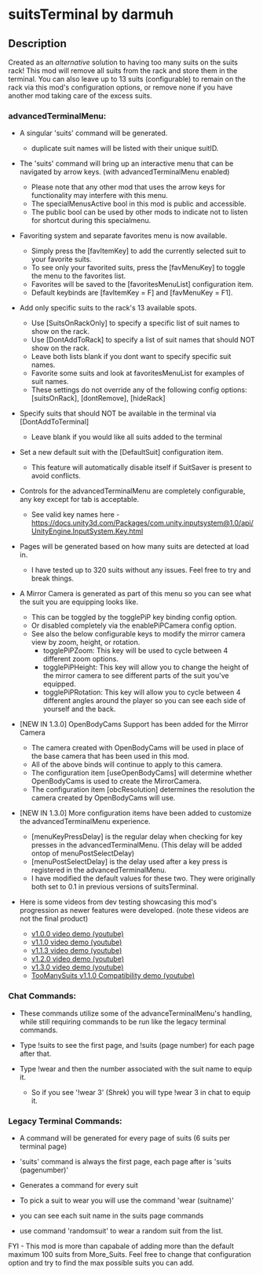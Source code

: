 # suitsTerminal by darmuh

## Description

Created as an *alternative* solution to having too many suits on the suits rack! This mod will remove all suits from the rack and store them in the terminal.
You can also leave up to 13 suits (configurable) to remain on the rack via this mod's configuration options, or remove none if you have another mod taking care of the excess suits.

### advancedTerminalMenu:

 - A singular 'suits' command will be generated.
	- duplicate suit names will be listed with their unique suitID.

 - The 'suits' command will bring up an interactive menu that can be navigated by arrow keys. (with advancedTerminalMenu enabled)
	- Please note that any other mod that uses the arrow keys for functionality may interfere with this menu.
	- The specialMenusActive bool in this mod is public and accessible.
	- The public bool can be used by other mods to indicate not to listen for shortcut during this specialmenu.

 - Favoriting system and separate favorites menu is now available.
	- Simply press the [favItemKey] to add the currently selected suit to your favorite suits.
	- To see only your favorited suits, press the [favMenuKey] to toggle the menu to the favorites list.
	- Favorites will be saved to the [favoritesMenuList] configuration item.
	- Default keybinds are [favItemKey = F] and [favMenuKey = F1].

 - Add only specific suits to the rack's 13 available spots.
	- Use [SuitsOnRackOnly] to specify a specific list of suit names to show on the rack.
	- Use [DontAddToRack] to specify a list of suit names that should NOT show on the rack.
	- Leave both lists blank if you dont want to specify specific suit names.
	- Favorite some suits and look at favoritesMenuList for examples of suit names.
	- These settings do not override any of the following config options: [suitsOnRack], [dontRemove], [hideRack]

 - Specify suits that should NOT be available in the terminal via [DontAddToTerminal]
	- Leave blank if you would like all suits added to the terminal

 - Set a new default suit with the [DefaultSuit] configuration item.
	- This feature will automatically disable itself if SuitSaver is present to avoid conflicts.

 - Controls for the advancedTerminalMenu are completely configurable, any key except for tab is acceptable.
	- See valid key names here - https://docs.unity3d.com/Packages/com.unity.inputsystem@1.0/api/UnityEngine.InputSystem.Key.html

 - Pages will be generated based on how many suits are detected at load in.
	- I have tested up to 320 suits without any issues. Feel free to try and break things.

 - A Mirror Camera is generated as part of this menu so you can see what the suit you are equipping looks like.
	- This can be toggled by the togglePiP key binding config option.
	- Or disabled completely via the enablePiPCamera config option.
	- See also the below configurable keys to modify the mirror camera view by zoom, height, or rotation.
		- togglePiPZoom: This key will be used to cycle between 4 different zoom options.
		- togglePiPHeight: This key will allow you to change the height of the mirror camera to see different parts of the suit you've equipped.
		- togglePiPRotation: This key will allow you to cycle between 4 different angles around the player so you can see each side of yourself and the back.
 
 - [NEW IN 1.3.0] OpenBodyCams Support has been added for the Mirror Camera
	- The camera created with OpenBodyCams will be used in place of the base camera that has been used in this mod.
	- All of the above binds will continue to apply to this camera.
	- The configuration item [useOpenBodyCams] will determine whether OpenBodyCams is used to create the MirrorCamera.
	- The configuration item [obcResolution] determines the resolution the camera created by OpenBodyCams will use.

 - [NEW IN 1.3.0] More configuration items have been added to customize the advancedTerminalMenu experience.
	- [menuKeyPressDelay] is the regular delay when checking for key presses in the advancedTerminalMenu. (This delay will be added ontop of menuPostSelectDelay)
	- [menuPostSelectDelay] is the delay used after a key press is registered in the advancedTerminalMenu.
	- I have modified the default values for these two. They were originally both set to 0.1 in previous versions of suitsTerminal.
	
 - Here is some videos from dev testing showcasing this mod's progression as newer features were developed. (note these videos are not the final product) 
	- [v1.0.0 video demo (youtube)](https://www.youtube.com/watch?v=4qNo0Qn6zJk)
	- [v1.1.0 video demo (youtube)](https://www.youtube.com/watch?v=bOm86ieLVfM)
	- [v1.1.3 video demo (youtube)](https://www.youtube.com/watch?v=6fJ2Vm1iekQ)
	- [v1.2.0 video demo (youtube)](https://www.youtube.com/watch?v=lCWSDqoQolU)
	- [v1.3.0 video demo (youtube)](https://www.youtube.com/watch?v=7QvVdqLiAsg)
	- [TooManySuits v1.1.0 Compatibility demo (youtube)](https://www.youtube.com/watch?v=CzcAo6pFM4k)
	
### Chat Commands:

 - These commands utilize some of the advanceTerminalMenu's handling, while still requiring commands to be run like the legacy terminal commands.

 - Type !suits to see the first page, and !suits (page number) for each page after that.

 - Type !wear and then the number associated with the suit name to equip it.
	- So if you see '!wear 3' (Shrek) you will type !wear 3 in chat to equip it.

### Legacy Terminal Commands:

 - A command will be generated for every page of suits (6 suits per terminal page)

 - 'suits' command is always the first page, each page after is 'suits (pagenumber)'

 - Generates a command for every suit

 - To pick a suit to wear you will use the command 'wear (suitname)'

 - you can see each suit name in the suits page commands

 - use command 'randomsuit' to wear a random suit from the list.

FYI - This mod is more than capabale of adding more than the default maximum 100 suits from More_Suits. Feel free to change that configuration option and try to find the max possible suits you can add.

